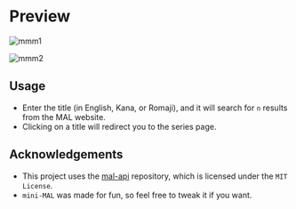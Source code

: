 # Preview
![mmm1](https://github.com/user-attachments/assets/2acfc0d7-e2d9-4f36-9412-344d700ae07a)

![mmm2](https://github.com/user-attachments/assets/74fcbf6a-4737-4704-b87e-b12e9fffbb3f)

## Usage
- Enter the title (in English, Kana, or Romaji), and it will search for `n` results from the MAL website.
- Clicking on a title will redirect you to the series page.

## Acknowledgements
- This project uses the [mal-api](https://github.com/darenliang/mal-api) repository, which is licensed under the `MIT License`.
- `mini-MAL` was made for fun, so feel free to tweak it if you want.
